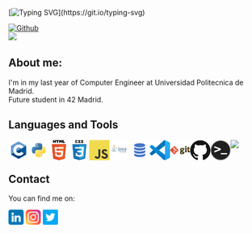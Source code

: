 [![Typing SVG](https://readme-typing-svg.herokuapp.com?font=Ubuntu&color=FFFFFF&size=30&lines=Hello+World!;I'm+Guille;)](https://git.io/typing-svg)

[![Github](https://img.shields.io/github/followers/guillermovahi?label=Follow&style=social)](https://github.com/guillermovahi)
<br />
![](https://visitor-badge.laobi.icu/badge?page_id=guillermovahi.guillermovahi)

## About me:
I'm in my last year of Computer Engineer at Universidad Politecnica de Madrid. <br/>
Future student in 42 Madrid.




## Languages and Tools
<!-- C -->
[<img align="left" alt="C" width="40px" src="https://raw.githubusercontent.com/github/explore/80688e429a7d4ef2fca1e82350fe8e3517d3494d/topics/c/c.png" />](https://github.com/guillermovahi)

<!-- Solidity -->
<!-- [<img align="left" alt="C" width="40px" src="https://raw.githubusercontent.com/github/explore/80688e429a7d4ef2fca1e82350fe8e3517d3494d/topics/solidity/solidity.png" />](https://github.com/guillermovahi) -->

<!-- Python -->
[<img align="left" alt="Python" width="40px" src="https://raw.githubusercontent.com/github/explore/80688e429a7d4ef2fca1e82350fe8e3517d3494d/topics/python/python.png" />](https://github.com/guillermovahi)

<!-- Django -->
<!-- [<img align="left" alt="Python" width="40px" src="https://raw.githubusercontent.com/github/explore/80688e429a7d4ef2fca1e82350fe8e3517d3494d/topics/djan go/django.png" />](https://github.com/guillermovahi) -->

<!-- HTML -->
[<img align="left" alt="HTML5" width="40px" src="https://raw.githubusercontent.com/github/explore/80688e429a7d4ef2fca1e82350fe8e3517d3494d/topics/html/html.png" />](https://github.com/guillermovahi)

<!-- CSS -->
[<img align="left" alt="CSS3" width="40px" src="https://raw.githubusercontent.com/github/explore/80688e429a7d4ef2fca1e82350fe8e3517d3494d/topics/css/css.png" />](https://github.com/guillermovahi)

<!-- Javascript -->
[<img align="left" alt="CSS3" width="40px" src="https://raw.githubusercontent.com/github/explore/80688e429a7d4ef2fca1e82350fe8e3517d3494d/topics/javascript/javascript.png" />](https://github.com/guillermovahi)

<!-- Java -->
[<img align="left" alt="CSS3" width="40px" src="https://raw.githubusercontent.com/github/explore/80688e429a7d4ef2fca1e82350fe8e3517d3494d/topics/java/java.png" />](https://github.com/guillermovahi)

<!-- C -->
[<img align="left" alt="C" width="40px" src="https://raw.githubusercontent.com/github/explore/80688e429a7d4ef2fca1e82350fe8e3517d3494d/topics/sql/sql.png" />](https://github.com/guillermovahi)

<!-- VS Code -->
[<img align="left" alt="Visual Studio Code" width="40px" src="https://raw.githubusercontent.com/github/explore/80688e429a7d4ef2fca1e82350fe8e3517d3494d/topics/visual-studio-code/visual-studio-code.png" />](https://github.com/guillermovahi)

<!-- Git -->
[<img align="left" alt="CSS3" width="40px" src="https://raw.githubusercontent.com/github/explore/80688e429a7d4ef2fca1e82350fe8e3517d3494d/topics/git/git.png" />](https://github.com/guillermovahi)

<!-- Github -->
[<img align="left" alt="GitHub" width="40px" src="https://raw.githubusercontent.com/github/explore/78df643247d429f6cc873026c0622819ad797942/topics/github/github.png" />](https://github.com/guillermovahi)

<!-- Terminal -->
[<img align="left" alt="Terminal" width="40px" src="https://raw.githubusercontent.com/github/explore/80688e429a7d4ef2fca1e82350fe8e3517d3494d/topics/terminal/terminal.png" />](https://github.com/guillermovahi)

<img height="180em" src="https://github-readme-stats.vercel.app/api?username=guillermovahi&show_icons=true&hide_border=true&&count_private=true&include_all_commits=true" />

<!-- Actual text -->
<br />
<br />

## Contact

You can find me on: 
<br/>

[<img align="center" alt="Linkedin" width="30px" src="https://raw.githubusercontent.com/guillermovahi/guillermovahi/master/images/linkedin.png" />](https://www.linkedin.com/in/guillermovahi)
[<img align="center" alt="Instagram" width="30px" src="https://raw.githubusercontent.com/guillermovahi/guillermovahi/master/images/instagram.png" />](https://instagram.com/guillermovahi)
[<img align="center" alt="Twitter" width="30px" src="https://raw.githubusercontent.com/guillermovahi/guillermovahi/master/images/twitter.png" />](https://twitter.com/guillermovahi)

